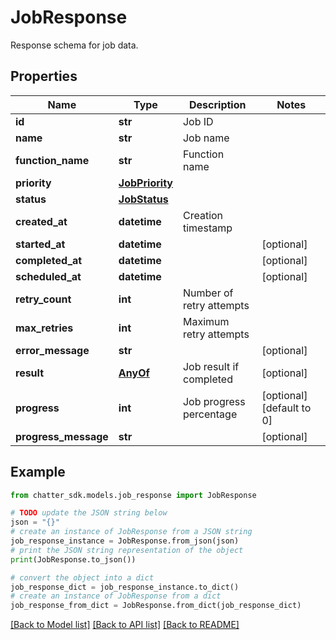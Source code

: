 # JobResponse

Response schema for job data.

## Properties

Name | Type | Description | Notes
------------ | ------------- | ------------- | -------------
**id** | **str** | Job ID | 
**name** | **str** | Job name | 
**function_name** | **str** | Function name | 
**priority** | [**JobPriority**](JobPriority.md) |  | 
**status** | [**JobStatus**](JobStatus.md) |  | 
**created_at** | **datetime** | Creation timestamp | 
**started_at** | **datetime** |  | [optional] 
**completed_at** | **datetime** |  | [optional] 
**scheduled_at** | **datetime** |  | [optional] 
**retry_count** | **int** | Number of retry attempts | 
**max_retries** | **int** | Maximum retry attempts | 
**error_message** | **str** |  | [optional] 
**result** | [**AnyOf**](AnyOf.md) | Job result if completed | [optional] 
**progress** | **int** | Job progress percentage | [optional] [default to 0]
**progress_message** | **str** |  | [optional] 

## Example

```python
from chatter_sdk.models.job_response import JobResponse

# TODO update the JSON string below
json = "{}"
# create an instance of JobResponse from a JSON string
job_response_instance = JobResponse.from_json(json)
# print the JSON string representation of the object
print(JobResponse.to_json())

# convert the object into a dict
job_response_dict = job_response_instance.to_dict()
# create an instance of JobResponse from a dict
job_response_from_dict = JobResponse.from_dict(job_response_dict)
```
[[Back to Model list]](../README.md#documentation-for-models) [[Back to API list]](../README.md#documentation-for-api-endpoints) [[Back to README]](../README.md)


